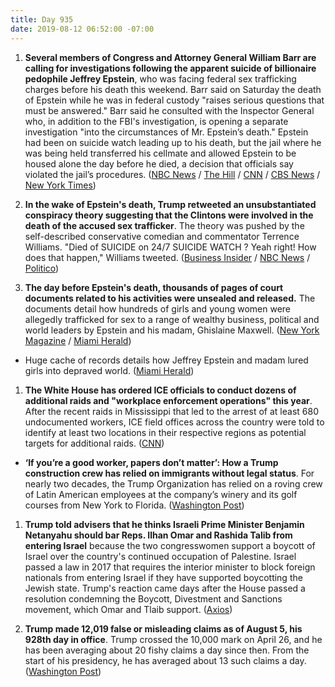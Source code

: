 ```yaml
---
title: Day 935
date: 2019-08-12 06:52:00 -07:00
---
```


1. **Several members of Congress and Attorney General William Barr are calling for investigations following the apparent suicide of billionaire pedophile Jeffrey Epstein**, who was facing federal sex trafficking charges before his death this weekend. Barr said on Saturday the death of Epstein while he was in federal custody "raises serious questions that must be answered." Barr said he consulted with the Inspector General who, in addition to the FBI's investigation, is opening a separate investigation "into the circumstances of Mr. Epstein’s death." Epstein had been on suicide watch  leading up to his death, but the jail where he was being held transferred his cellmate and allowed Epstein to be housed alone the day before he died, a decision that officials say violated the jail’s procedures. ([NBC News](https://www.nbcnews.com/politics/politics-news/ocasio-cortez-demands-answers-after-epstein-found-dead-apparent-suicide-n1041101) / [The Hill](https://thehill.com/homenews/administration/456959-attorney-general-barr-appalled-by-epstein-death-in-federal-custody) / [CNN](https://edition.cnn.com/2019/08/10/politics/bill-barr-jeffrey-epstein-justice-department-investigation/) / [CBS News](https://www.cbsnews.com/news/jeffrey-epstein-apparent-suicide-senator-ben-sasse-calls-for-justice-department-investigation-today-2019-08-10/) / [New York Times](https://www.nytimes.com/2019/08/11/nyregion/epstein-death-manhattan-correctional-center.html))

2. **In the wake of Epstein's death, Trump retweeted an unsubstantiated conspiracy theory suggesting that the Clintons were involved in the death of the accused sex trafficker**. The theory was pushed by the self-described conservative comedian and commentator Terrence Williams. "Died of SUICIDE on 24/7 SUICIDE WATCH ? Yeah right! How does that happen," Williams tweeted. ([Business Insider](https://www.businessinsider.com/trump-spreads-jeffrey-epstein-conspiracy-theory-about-clintons-2019-8) / [NBC News](https://www.nbcnews.com/politics/donald-trump/trump-retweets-epstein-conspiracy-theory-claiming-clinton-connection-n1041146) / [Politico](https://www.politico.com/story/2019/08/10/trump-retweets-epstein-conspiracy-theories-1456305))

3. **The day before Epstein's death, thousands of pages of court documents related to his activities were unsealed and released.** The documents detail how hundreds of girls and young women were allegedly trafficked for sex to a range of wealthy business, political and world leaders by Epstein and his madam, Ghislaine Maxwell. ([New York Magazine](http://nymag.com/intelligencer/2019/08/what-the-unsealed-epstein-documents-reveal-about-trump.html) / [Miami Herald](https://www.miamiherald.com/news/state/florida/article233704797.html))

* Huge cache of records details how Jeffrey Epstein and madam lured girls into depraved world. ([Miami Herald](https://www.miamiherald.com/news/state/florida/article233704797.html))

1. **The White House has ordered ICE officials to conduct dozens of additional raids and "workplace enforcement operations" this year**. After the recent raids in Mississippi that led to the arrest of at least 680 undocumented workers, ICE field offices across the country were told to identify at least two locations in their respective regions as potential targets for additional raids. ([CNN](https://www.cnn.com/2019/08/09/politics/white-house-expanding-ice-raids/index.html))

* **‘If you’re a good worker, papers don’t matter’: How a Trump construction crew has relied on immigrants without legal status**. For nearly two decades, the Trump Organization has relied on a roving crew of Latin American employees at the company’s winery and its golf courses from New York to Florida. ([Washington Post](https://www.washingtonpost.com/politics/if-youre-a-good-worker-papers-dont-matter-how-a-trump-construction-crew-has-relied-on-immigrants-without-legal-status/2019/08/09/cf59014a-b3ab-11e9-8e94-71a35969e4d8_story.html))

1. **Trump told advisers that he thinks Israeli Prime Minister Benjamin Netanyahu should bar Reps. Ilhan Omar and Rashida Talib from entering Israel** because the two congresswomen support a boycott of Israel over the country's continued occupation of Palestine. Israel passed a law in 2017 that requires the interior minister to block foreign nationals from entering Israel if they have supported boycotting the Jewish state. Trump's reaction came days after the House passed a resolution condemning the Boycott, Divestment and Sanctions movement, which Omar and Tlaib support. ([Axios](https://www.axios.com/trump-tells-advisers-israel-should-bar-entry-omar-tlaib-a5a1977b-9862-420c-bf01-fa1936b0eec4.html))

2. **Trump made 12,019 false or misleading claims as of August 5, his 928th day in office**. Trump crossed the 10,000 mark on April 26, and he has been averaging about 20 fishy claims a day since then. From the start of his presidency, he has averaged about 13 such claims a day. ([Washington Post](https://www.washingtonpost.com/politics/2019/08/12/president-trump-has-made-false-or-misleading-claims-over-days/))